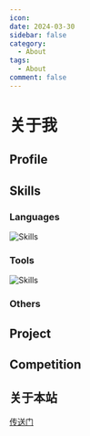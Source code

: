 ```yaml
---
icon: 
date: 2024-03-30
sidebar: false
category:
  - About
tags:
  - About
comment: false
---
```

# 关于我

## Profile

## Skills

### Languages

<img src="https://skillicons.dev/icons?i=c,cpp,python,md,matlab,bash,&theme=dark&&perline=10" alt="Skills"/>

### Tools

<img src="https://skillicons.dev/icons?i=vscode,pycharm,clion,git,docker,linux,ubuntu,github,pytorch,anaconda,ros,opencv,cmake,vim,neovim,obsidian,nodejs,npm,pnpm,vue&theme=dark&&perline=10" alt="Skills"/>

### Others

## Project

## Competition

## 关于本站

[传送门](/about)

